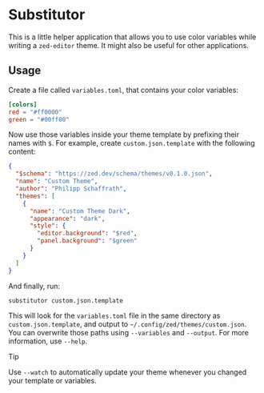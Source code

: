 # Substitutor

This is a little helper application that allows you to use color variables while writing a `zed-editor` theme. It might also be useful for other applications.

## Usage

Create a file called `variables.toml`, that contains your color variables:

```toml
[colors]
red = "#ff0000"
green = "#00ff00"
```

Now use those variables inside your theme template by prefixing their names with `$`. For example, create `custom.json.template` with the following content:

```json
{
  "$schema": "https://zed.dev/schema/themes/v0.1.0.json",
  "name": "Custom Theme",
  "author": "Philipp Schaffrath",
  "themes": [
    {
      "name": "Custom Theme Dark",
      "appearance": "dark",
      "style": {
        "editor.background": "$red",
        "panel.background": "$green"
      }
    }
  ]
}

```
And finally, run:

```sh
substitutor custom.json.template
```

This will look for the `variables.toml` file in the same directory as `custom.json.template`, and output to `~/.config/zed/themes/custom.json`. You can overwrite those paths using `--variables` and `--output`. For more information, use `--help`.

> [!TIP]
> Use `--watch` to automatically update your theme whenever you changed your template or variables.
